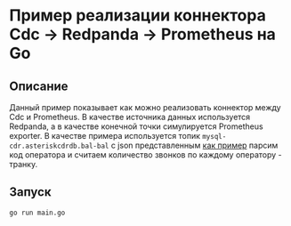 # Пример реализации коннектора Cdc -> Redpanda -> Prometheus на Go

## Описание
Данный пример показывает как можно реализовать коннектор между Cdc и Prometheus. 
В качестве источника данных используется Redpanda, а в качестве конечной точки симулируется Prometheus exporter. 
В качестве примера используется топик `mysql-cdr.asteriskcdrdb.bal-bal` с json представленным [как пример](https://github.com/3JIou-home/cdc_sysconf/blob/3aa604b63af6745f32967f2d37ca8d1a20536942/code/cdc_json_example.json) парсим код оператора и считаем количество звонков по каждому оператору - транку.

## Запуск

```bash
go run main.go
```